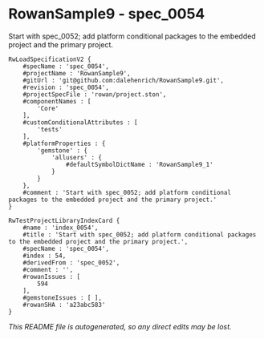# RowanSample9 - spec_0054
Start with spec_0052; add platform conditional packages to the embedded project and the primary project.
```
RwLoadSpecificationV2 {
	#specName : 'spec_0054',
	#projectName : 'RowanSample9',
	#gitUrl : 'git@github.com:dalehenrich/RowanSample9.git',
	#revision : 'spec_0054',
	#projectSpecFile : 'rowan/project.ston',
	#componentNames : [
		'Core'
	],
	#customConditionalAttributes : [
		'tests'
	],
	#platformProperties : {
		'gemstone' : {
			'allusers' : {
				#defaultSymbolDictName : 'RowanSample9_1'
			}
		}
	},
	#comment : 'Start with spec_0052; add platform conditional packages to the embedded project and the primary project.'
}

RwTestProjectLibraryIndexCard {
	#name : 'index_0054',
	#title : 'Start with spec_0052; add platform conditional packages to the embedded project and the primary project.',
	#specName : 'spec_0054',
	#index : 54,
	#derivedFrom : 'spec_0052',
	#comment : '',
	#rowanIssues : [
		594
	],
	#gemstoneIssues : [ ],
	#rowanSHA : 'a23abc583'
}
```

*This README file is autogenerated, so any direct edits may be lost.*
